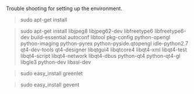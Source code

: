 Trouble shooting for setting up the environment.

> sudo apt-get install 

> sudo apt-get install libjpeg8 libjpeg62-dev libfreetype6 libfreetype6-dev build-essential autoconf libtool pkg-config python-opengl python-imaging python-pyrex python-pyside.qtopengl idle-python2.7 qt4-dev-tools qt4-designer libqtgui4 libqtcore4 libqt4-xml libqt4-test libqt4-script libqt4-network libqt4-dbus python-qt4 python-qt4-gl libgle3 python-dev libssl-dev

> sudo easy_install greenlet

> sudo easy_install gevent

